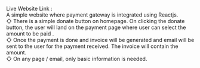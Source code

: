 Live Website Link : 
<br>
A simple website where payment gateway is integrated using Reactjs.
<br>
◇ There is a simple donate button on homepage. On clicking the donate button, the user will land on the payment page where user can select the amount to be paid .
<br>
◇ Once the payment is done and invoice will be generated and email will be sent to the user for the payment received. The invoice will contain the amount. 
<br>
◇ On any page / email, only basic information is needed.
